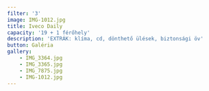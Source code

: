 ```yaml
---
filter: '3'
image: IMG-1012.jpg
title: Iveco Daily
capacity: '19 + 1 férőhely'
description: 'EXTRÁK: klíma, cd, dönthető ülések, biztonsági öv'
button: Galéria
gallery:
    - IMG_3364.jpg
    - IMG_3365.jpg
    - IMG_7875.jpg
    - IMG-1012.jpg
---
```

